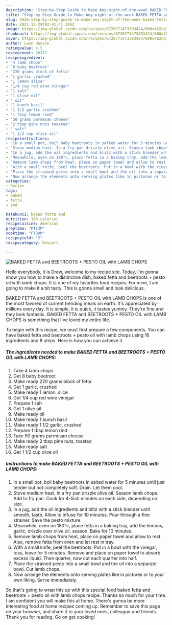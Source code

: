 ```yaml
---
description: "Step-by-Step Guide to Make Any-night-of-the-week BAKED FETTA and BEETROOTS + PESTO OIL with LAMB CHOPS"
title: "Step-by-Step Guide to Make Any-night-of-the-week BAKED FETTA and BEETROOTS + PESTO OIL with LAMB CHOPS"
slug: 5926-step-by-step-guide-to-make-any-night-of-the-week-baked-fetta-and-beetroots-pesto-oil-with-lamb-chops
date: 2021-12-29T02:41:41.205Z
image: https://img-global.cpcdn.com/recipes/6726771473383424/680x482cq70/baked-fetta-and-beetroots-pesto-oil-with-lamb-chops-recipe-main-photo.jpg
thumbnail: https://img-global.cpcdn.com/recipes/6726771473383424/680x482cq70/baked-fetta-and-beetroots-pesto-oil-with-lamb-chops-recipe-main-photo.jpg
cover: https://img-global.cpcdn.com/recipes/6726771473383424/680x482cq70/baked-fetta-and-beetroots-pesto-oil-with-lamb-chops-recipe-main-photo.jpg
author: Leon Hanson
ratingvalue: 4.5
reviewcount: 26317
recipeingredient:
- "4 lamb chops"
- "8 baby beetroot"
- "220 grams block of fetta"
- "1 garlic crushed"
- "1 lemon slice"
- "1/4 cup red wine vinegar"
- "1 salt"
- "1 olive oil"
- " oil"
- "1 bunch basil"
- "1 1/2 garlic crushed"
- "1 tbsp lemon rind"
- "50 grams parmesan cheese"
- "2 tbsp pine nuts toasted"
- " salt"
- "1 1/2 cup olive oil"
recipeinstructions:
- "In a small pot, boil baby beetroots in salted water for 5 minutes until just tender but not completely soft. Drain. Let them cool."
- "Stove medium heat. In a fry pan drizzle olive oil. Season lamb chops. Add to fry pan. Cook for 4-5ish minutes on each side, depending on size."
- "In a jug, add the oil ingredients and blitz with a stick blender until smooth, taste. Allow to infuse for 10 minutes. Pour through a fine strainer. Save the pesto mixture."
- "Meanwhile, oven on 180°c, place fetta in a baking tray, add the lemons, garlic, drizzle over olive oil, season. Bake for 10 minutes."
- "Remove lamb chops from heat, place on paper towel and allow to rest. Also, remove fetta from oven and let rest in tray."
- "With a small knife, peel the beetroots. Put in a bowl with the vinegar, toss, leave for 5 minutes. Remove and place on paper towel to absorb excess liquid. Then quarter, now cut each quarter into half."
- "Place the strained pesto into a small bowl and the oil into a separate bowl. Cut lamb chops."
- "Now arrange the elements onto serving plates like in pictures or to your own liking. Serve immediately."
categories:
- Recipe
tags:
- baked
- fetta
- and

katakunci: baked fetta and 
nutrition: 168 calories
recipecuisine: American
preptime: "PT13M"
cooktime: "PT39M"
recipeyield: "2"
recipecategory: Dessert

---
```



![BAKED FETTA and BEETROOTS + PESTO OIL with LAMB CHOPS](https://img-global.cpcdn.com/recipes/6726771473383424/680x482cq70/baked-fetta-and-beetroots-pesto-oil-with-lamb-chops-recipe-main-photo.jpg)

Hello everybody, it is Drew, welcome to my recipe site. Today, I'm gonna show you how to make a distinctive dish, baked fetta and beetroots + pesto oil with lamb chops. It is one of my favorites food recipes. For mine, I am going to make it a bit tasty. This is gonna smell and look delicious.



BAKED FETTA and BEETROOTS + PESTO OIL with LAMB CHOPS is one of the most favored of current trending meals on earth. It's appreciated by millions every day. It is simple, it is quick, it tastes yummy. They're fine and they look fantastic. BAKED FETTA and BEETROOTS + PESTO OIL with LAMB CHOPS is something that I've loved my entire life.


To begin with this recipe, we must first prepare a few components. You can have baked fetta and beetroots + pesto oil with lamb chops using 16 ingredients and 8 steps. Here is how you can achieve it.

<!--inarticleads1-->

##### The ingredients needed to make BAKED FETTA and BEETROOTS + PESTO OIL with LAMB CHOPS:

1. Take 4 lamb chops
1. Get 8 baby beetroot
1. Make ready 220 grams block of fetta
1. Get 1 garlic, crushed
1. Make ready 1 lemon, slice
1. Get 1/4 cup red wine vinegar
1. Prepare 1 salt
1. Get 1 olive oil
1. Make ready  oil
1. Make ready 1 bunch basil
1. Make ready 1 1/2 garlic, crushed
1. Prepare 1 tbsp lemon rind
1. Take 50 grams parmesan cheese
1. Make ready 2 tbsp pine nuts, toasted
1. Make ready  salt
1. Get 1 1/2 cup olive oil




<!--inarticleads2-->

##### Instructions to make BAKED FETTA and BEETROOTS + PESTO OIL with LAMB CHOPS:

1. In a small pot, boil baby beetroots in salted water for 5 minutes until just tender but not completely soft. Drain. Let them cool.
1. Stove medium heat. In a fry pan drizzle olive oil. Season lamb chops. Add to fry pan. Cook for 4-5ish minutes on each side, depending on size.
1. In a jug, add the oil ingredients and blitz with a stick blender until smooth, taste. Allow to infuse for 10 minutes. Pour through a fine strainer. Save the pesto mixture.
1. Meanwhile, oven on 180°c, place fetta in a baking tray, add the lemons, garlic, drizzle over olive oil, season. Bake for 10 minutes.
1. Remove lamb chops from heat, place on paper towel and allow to rest. Also, remove fetta from oven and let rest in tray.
1. With a small knife, peel the beetroots. Put in a bowl with the vinegar, toss, leave for 5 minutes. Remove and place on paper towel to absorb excess liquid. Then quarter, now cut each quarter into half.
1. Place the strained pesto into a small bowl and the oil into a separate bowl. Cut lamb chops.
1. Now arrange the elements onto serving plates like in pictures or to your own liking. Serve immediately.




So that's going to wrap this up with this special food baked fetta and beetroots + pesto oil with lamb chops recipe. Thanks so much for your time. I am confident you will make this at home. There's gonna be more interesting food at home recipes coming up. Remember to save this page on your browser, and share it to your loved ones, colleague and friends. Thank you for reading. Go on get cooking!
